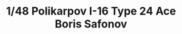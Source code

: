 ---
layout: product
title: "1/48 Polikarpov I-16 Type 24 Ace Boris Safonov"
price: "1900" 
desc: "Maketa"
img_path: "/assets/img/ARK48033.webp"
brand: "Ark Models"
available: false
special_offer: false
new: false
soon: false
cat: "010000"
subcat: "015000"
subsubcat: "0N/A"
sifra: "ARK48033"
popular: false
---
